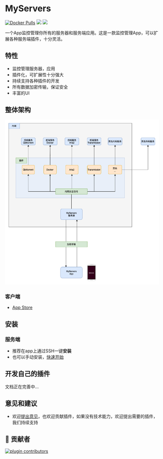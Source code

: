 # MyServers

[![Docker Pulls](https://img.shields.io/docker/pulls/myservers/my_servers.svg)](https://hub.docker.com/r/myservers/my_servers/)
[![](https://img.shields.io/badge/Telegram-2CA5E0.svg?logo=telegram&logoColor=white)](https://t.me/+TpAft0JOKUY4M2Q1)
[![](https://img.shields.io/badge/AppStore-0D96F6?logo=app-store&logoColor=white)](https://apps.apple.com/app/myservers/id6466196656)


一个App监控管理你所有的服务器和服务端应用。这是一款监控管理App，可以扩展各种服务端插件，十分灵活。

## 特性
- 监控管理服务器，应用
- 插件化，可扩展性十分强大
- 持续支持各种插件的开发
- 所有数据加密传输，保证安全
- 丰富的UI

## 整体架构
![](https://raw.githubusercontent.com/my-servers/.github/main/profile/img/myservers.png)


### 客户端
- [App Store](https://apps.apple.com/app/myservers/id6466196656)


## 安装
### 服务端

- 推荐在app上通过SSH一键**安装**
- 也可以手动安装，[快速开始](https://myservers.codeloverme.cn/doc/)



## 开发自己的插件
文档正在完善中...

## 意见和建议
- 欢迎[提出意见](mailto:codeloverql@gmail.com)，也欢迎贡献插件，如果没有技术能力，欢迎提出需要的插件，我们持续支持

## 🌟 贡献者
[![plugin contributors](https://contrib.rocks/image?repo=my-servers/plugin&max=2000)](https://github.com/my-servers/plugin/graphs/contributors)